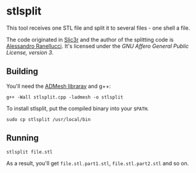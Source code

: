 stlsplit
========

This tool receives one STL file and split it to several files - one shell a file.

The code originated in [Slic3r](https://github.com/alexrj/Slic3r) and the author of the splitting code is [Alessandro Ranellucci](https://github.com/alexrj).
It's licensed under the _GNU Affero General Public License, version 3_.

Building
--------

You'll need the [ADMesh libraray](https://github.com/admesh/admesh) and g++:

    g++ -Wall stlsplit.cpp -ladmesh -o stlsplit

To install stlsplit, put the compiled binary into your `$PATH`.

    sudo cp stlsplit /usr/local/bin

Running
-------

    stlsplit file.stl

As a result, you'll get `file.stl.part1.stl`, `file.stl.part2.stl` and so on.
